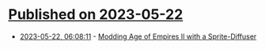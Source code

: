# [Published on 2023-05-22](index.md)

* [2023-05-22, 06:08:11](https://lobste.rs/s/lthlpw/modding_age_empires_ii_with_sprite) - [Modding Age of Empires II with a Sprite-Diffuser](https://www.engine.study/blog/modding-age-of-empires-ii-with-a-sprite-diffuser/)
